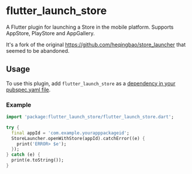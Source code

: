 # flutter_launch_store

A Flutter plugin for launching a Store in the mobile platform. Supports AppStore, PlayStore and AppGallery.

It's a fork of the original https://github.com/heqingbao/store_launcher that seemed to be abandoned.

## Usage
To use this plugin, add `flutter_launch_store` as a [dependency in your pubspec.yaml file](https://flutter.dev/platform-plugins/).

### Example

``` dart
import 'package:flutter_launch_store/flutter_launch_store.dart';

try {
  final appId = 'com.example.yourapppackageid';
  StoreLauncher.openWithStore(appId).catchError((e) {
    print('ERROR> $e');
  });
} catch (e) {
  print(e.toString());
}
```
